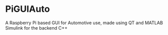 # PiGUIAuto
A Raspberry Pi based GUI for Automotive use, made using QT and MATLAB Simulink for the backend C++
